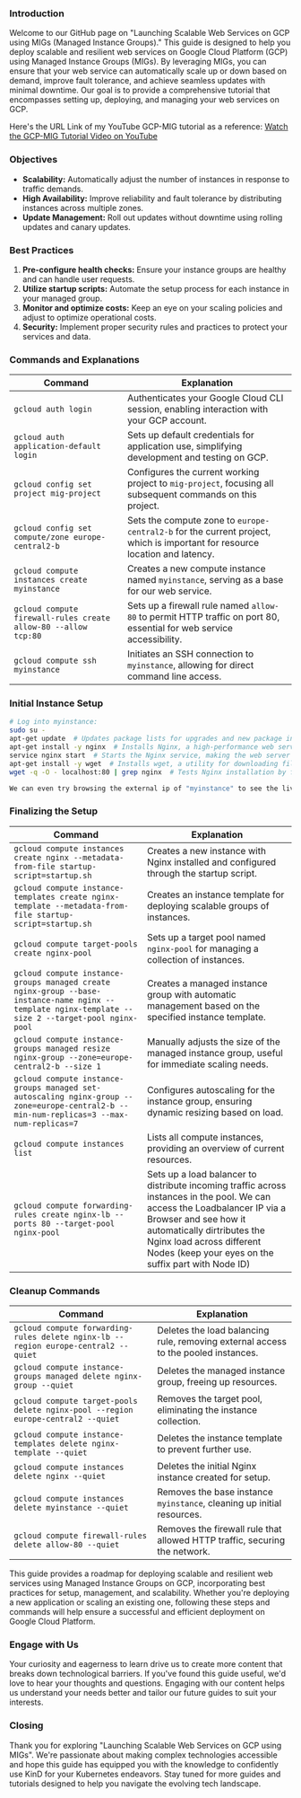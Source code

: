 ### Introduction

Welcome to our GitHub page on "Launching Scalable Web Services on GCP using MIGs (Managed Instance Groups)." This guide is designed to help you deploy scalable and resilient web services on Google Cloud Platform (GCP) using Managed Instance Groups (MIGs). By leveraging MIGs, you can ensure that your web service can automatically scale up or down based on demand, improve fault tolerance, and achieve seamless updates with minimal downtime. Our goal is to provide a comprehensive tutorial that encompasses setting up, deploying, and managing your web services on GCP.


Here's the URL Link of my YouTube GCP-MIG tutorial as a reference: [Watch the GCP-MIG Tutorial Video on YouTube](https://www.youtube.com/watch?v=GCImELp8bAU&t=76s)


### Objectives

- **Scalability:** Automatically adjust the number of instances in response to traffic demands.
- **High Availability:** Improve reliability and fault tolerance by distributing instances across multiple zones.
- **Update Management:** Roll out updates without downtime using rolling updates and canary updates.

### Best Practices

1. **Pre-configure health checks:** Ensure your instance groups are healthy and can handle user requests.
2. **Utilize startup scripts:** Automate the setup process for each instance in your managed group.
3. **Monitor and optimize costs:** Keep an eye on your scaling policies and adjust to optimize operational costs.
4. **Security:** Implement proper security rules and practices to protect your services and data.

### Commands and Explanations

| Command | Explanation |
|---------|-------------|
| `gcloud auth login` | Authenticates your Google Cloud CLI session, enabling interaction with your GCP account. |
| `gcloud auth application-default login` | Sets up default credentials for application use, simplifying development and testing on GCP. |
| `gcloud config set project mig-project` | Configures the current working project to `mig-project`, focusing all subsequent commands on this project. |
| `gcloud config set compute/zone europe-central2-b` | Sets the compute zone to `europe-central2-b` for the current project, which is important for resource location and latency. |
| `gcloud compute instances create myinstance` | Creates a new compute instance named `myinstance`, serving as a base for our web service. |
| `gcloud compute firewall-rules create allow-80 --allow tcp:80` | Sets up a firewall rule named `allow-80` to permit HTTP traffic on port 80, essential for web service accessibility. |
| `gcloud compute ssh myinstance` | Initiates an SSH connection to `myinstance`, allowing for direct command line access. |

### Initial Instance Setup

```bash
# Log into myinstance:
sudo su -
apt-get update  # Updates package lists for upgrades and new package installations.
apt-get install -y nginx  # Installs Nginx, a high-performance web server.
service nginx start  # Starts the Nginx service, making the web server active.
apt-get install -y wget  # Installs wget, a utility for downloading files from the web.
wget -q -O - localhost:80 | grep nginx  # Tests Nginx installation by fetching the default page and looking for "nginx".

We can even try browsing the external ip of "myinstance" to see the live Nginx webpage
```

### Finalizing the Setup

| Command | Explanation |
|---------|-------------|
| `gcloud compute instances create nginx --metadata-from-file startup-script=startup.sh` | Creates a new instance with Nginx installed and configured through the startup script. |
| `gcloud compute instance-templates create nginx-template --metadata-from-file startup-script=startup.sh` | Creates an instance template for deploying scalable groups of instances. |
| `gcloud compute target-pools create nginx-pool` | Sets up a target pool named `nginx-pool` for managing a collection of instances. |
| `gcloud compute instance-groups managed create nginx-group --base-instance-name nginx --template nginx-template --size 2 --target-pool nginx-pool` | Creates a managed instance group with automatic management based on the specified instance template. |
| `gcloud compute instance-groups managed resize nginx-group --zone=europe-central2-b --size 1` | Manually adjusts the size of the managed instance group, useful for immediate scaling needs. |
| `gcloud compute instance-groups managed set-autoscaling nginx-group --zone=europe-central2-b --min-num-replicas=3 --max-num-replicas=7` | Configures autoscaling for the instance group, ensuring dynamic resizing based on load. |
| `gcloud compute instances list` | Lists all compute instances, providing an overview of current resources. |
| `gcloud compute forwarding-rules create nginx-lb --ports 80 --target-pool nginx-pool` | Sets up a load balancer to distribute incoming traffic across instances in the pool. We can access the Loadbalancer IP via a Browser and see how it automatically dirtributes the Nginx load across different Nodes (keep your eyes on the suffix part with Node ID)|

### Cleanup Commands

| Command | Explanation |
|---------|-------------|
| `gcloud compute forwarding-rules delete nginx-lb --region europe-central2 --quiet` | Deletes the load balancing rule, removing external access to the pooled instances. |
| `gcloud compute instance-groups managed delete nginx-group --quiet` | Deletes the managed instance group, freeing up resources. |
| `gcloud compute target-pools delete nginx-pool --region europe-central2 --quiet` | Removes the target pool, eliminating the instance collection. |
| `gcloud compute instance-templates delete nginx-template --quiet` | Deletes the instance template to prevent further use. |
| `gcloud compute instances delete nginx --quiet` | Deletes the initial Nginx instance created for setup. |
| `gcloud compute instances delete myinstance --quiet` | Removes the base instance `myinstance`, cleaning up initial resources. |
| `gcloud compute firewall-rules delete allow-80 --quiet` | Removes the firewall rule that allowed HTTP traffic, securing the network. |

This guide provides a roadmap for deploying scalable and resilient web services using Managed Instance Groups on GCP, incorporating best practices for setup, management, and scalability. Whether you're deploying a new application or scaling an existing one, following these steps and commands will help ensure a successful and efficient deployment on Google Cloud Platform.


### Engage with Us

Your curiosity and eagerness to learn drive us to create more content that breaks down technological barriers. If you've found this guide useful, we'd love to hear your thoughts and questions. Engaging with our content helps us understand your needs better and tailor our future guides to suit your interests.




### Closing

Thank you for exploring "Launching Scalable Web Services on GCP using MIGs". We're passionate about making complex technologies accessible and hope this guide has equipped you with the knowledge to confidently use KinD for your Kubernetes endeavors. Stay tuned for more guides and tutorials designed to help you navigate the evolving tech landscape.
